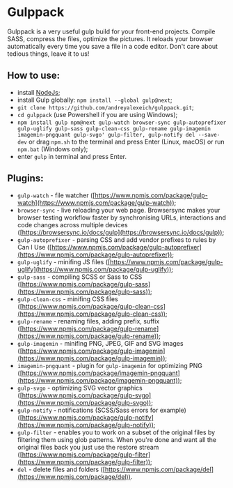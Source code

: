 # Gulppack

Gulppack is a very useful gulp build for your front-end projects. Compile SASS, compress the files, optimize the pictures. It reloads your browser automatically every time you save a file in a code editor. Don't care about tedious things, leave it to us!

## How to use:
* install [NodeJs](https://nodejs.org/en/);
* install Gulp globally: ```npm install --global gulp@next```;
* ```git clone https://github.com/andreyalexeich/gulppack.git```;
* ```cd gulppack``` (use Powershell if you are using Windows);
* ```npm install gulp npm@next gulp-watch browser-sync gulp-autoprefixer gulp-uglify gulp-sass gulp-clean-css gulp-rename gulp-imagemin imagemin-pngquant gulp-svgo' gulp-filter, gulp-notify del --save-dev``` or drag ```npm.sh``` to the terminal and press Enter (Linux, macOS) or run ```npm.bat``` (Windows only);
* enter ```gulp``` in terminal and press Enter.

## Plugins:
* ```gulp-watch``` - file watcher ([https://www.npmjs.com/package/gulp-watch](https://www.npmjs.com/package/gulp-watch));
* ```browser-sync``` - live reloading your web page. Browsersync makes your browser testing workflow faster by synchronising URLs, interactions and code changes across multiple devices ([https://browsersync.io/docs/gulp](https://browsersync.io/docs/gulp));
* ```gulp-autoprefixer``` - parsing CSS and add vendor prefixes to rules by Can I Use ([https://www.npmjs.com/package/gulp-autoprefixer](https://www.npmjs.com/package/gulp-autoprefixer));
* ```gulp-uglify``` - minifing JS files ([https://www.npmjs.com/package/gulp-uglify](https://www.npmjs.com/package/gulp-uglify));
* ```gulp-sass``` - compiling SCSS or Sass to CSS ([https://www.npmjs.com/package/gulp-sass](https://www.npmjs.com/package/gulp-sass));
* ```gulp-clean-css``` - minifing CSS files ([https://www.npmjs.com/package/gulp-clean-css](https://www.npmjs.com/package/gulp-clean-css));
* ```gulp-rename``` - renaming files, adding prefix, suffix ([https://www.npmjs.com/package/gulp-rename](https://www.npmjs.com/package/gulp-rename));
* ```gulp-imagemin``` - minifing PNG, JPEG, GIF and SVG images ([https://www.npmjs.com/package/gulp-imagemin](https://www.npmjs.com/package/gulp-imagemin));
* ```imagemin-pngquant``` - plugin for ```gulp-imagemin``` for optimizing PNG ([https://www.npmjs.com/package/imagemin-pngquant](https://www.npmjs.com/package/imagemin-pngquant));
* ```gulp-svgo``` - optimizing SVG vector graphics ([https://www.npmjs.com/package/gulp-svgo](https://www.npmjs.com/package/gulp-svgo));
* ```gulp-notify``` - notifications (SCSS/Sass errors for example) ([https://www.npmjs.com/package/gulp-notify](https://www.npmjs.com/package/gulp-notify));
* ```gulp-filter``` - enables you to work on a subset of the original files by filtering them using glob patterns. When you're done and want all the original files back you just use the restore stream ([https://www.npmjs.com/package/gulp-filter](https://www.npmjs.com/package/gulp-filter));
* ```del``` - delete files and folders ([https://www.npmjs.com/package/del](https://www.npmjs.com/package/del)).
